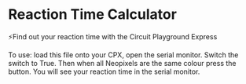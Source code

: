 # Reaction Time Calculator

⚡️Find out your reaction time with the Circuit Playground Express

To use: load this file onto your CPX, open the serial monitor. Switch the switch to True. Then when all Neopixels are the same colour press the button. You will see your reaction time in the serial monitor.
